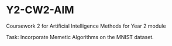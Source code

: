 # Y2-CW2-AIM
Coursework 2 for Artificial Intelligence Methods for Year 2 module

Task: Incorporate Memetic Algorithms on the MNIST dataset.
